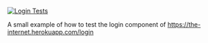 [![Login Tests](https://github.com/mjmarrazzo/login_component_cypress/actions/workflows/run_tests.yml/badge.svg)](https://github.com/mjmarrazzo/login_component_cypress/actions/workflows/run_tests.yml)

A small example of how to test the login component of https://the-internet.herokuapp.com/login

